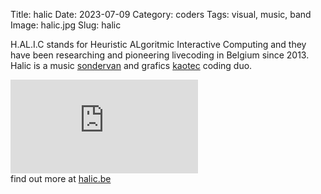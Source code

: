 Title: halic
Date: 2023-07-09
Category: coders
Tags: visual, music, band
Image: halic.jpg
Slug: halic

H.AL.I.C stands for Heuristic ALgoritmic Interactive Computing and they have been researching and pioneering livecoding in Belgium since 2013. Halic is a music [sondervan](../sondervan) and grafics [kaotec](../kaotec) coding duo.


<div class='auto-resizable-iframe'>
<div class="cyber-tile-big cyber-tile-vid fg-dark bg-blue">
<iframe
    src="https://www.youtube.com/embed/EZkVw5UeQlU?si=wSE1sfgXybuaMn-f" 
    title="YouTube video player" 
    frameborder="0" 
    allow="accelerometer; autoplay; clipboard-write; encrypted-media; gyroscope; picture-in-picture; web-share" 
    allowfullscreen>
</iframe>
</div>
</div>
find out more at <a href="https://www.halic.be/" class="fg-yellow"> halic.be </a>


